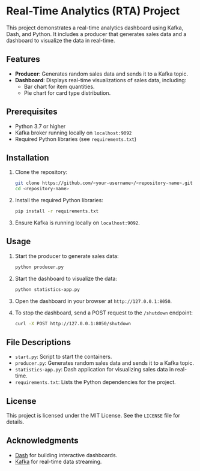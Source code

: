 # Real-Time Analytics (RTA) Project

This project demonstrates a real-time analytics dashboard using Kafka, Dash, and Python. It includes a producer that generates sales data and a dashboard to visualize the data in real-time.

## Features

- **Producer**: Generates random sales data and sends it to a Kafka topic.
- **Dashboard**: Displays real-time visualizations of sales data, including:
  - Bar chart for item quantities.
  - Pie chart for card type distribution.

## Prerequisites

- Python 3.7 or higher
- Kafka broker running locally on `localhost:9092`
- Required Python libraries (see `requirements.txt`)

## Installation

1. Clone the repository:
   ```bash
   git clone https://github.com/<your-username>/<repository-name>.git
   cd <repository-name>
   ```

2. Install the required Python libraries:
   ```bash
   pip install -r requirements.txt
   ```

3. Ensure Kafka is running locally on `localhost:9092`.

## Usage

1. Start the producer to generate sales data:
   ```bash
   python producer.py
   ```

2. Start the dashboard to visualize the data:
   ```bash
   python statistics-app.py
   ```

3. Open the dashboard in your browser at `http://127.0.0.1:8050`.

4. To stop the dashboard, send a POST request to the `/shutdown` endpoint:
   ```bash
   curl -X POST http://127.0.0.1:8050/shutdown
   ```

## File Descriptions

- `start.py`: Script to start the containers.
- `producer.py`: Generates random sales data and sends it to a Kafka topic.
- `statistics-app.py`: Dash application for visualizing sales data in real-time.
- `requirements.txt`: Lists the Python dependencies for the project.


## License

This project is licensed under the MIT License. See the `LICENSE` file for details.

## Acknowledgments

- [Dash](https://dash.plotly.com/) for building interactive dashboards.
- [Kafka](https://kafka.apache.org/) for real-time data streaming.
